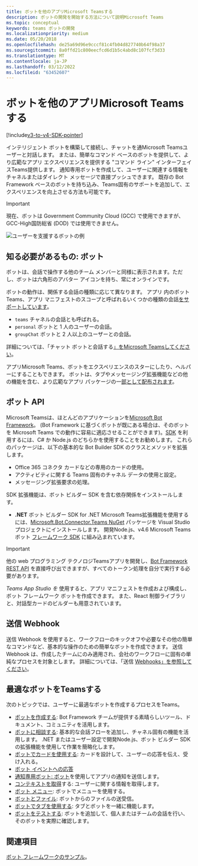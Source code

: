 ```yaml
---
title: ボットを他のアプリMicrosoft Teamsする
description: ボットの開発を開始する方法について説明Microsoft Teams
ms.topic: conceptual
keywords: teams ボットの開発
ms.localizationpriority: medium
ms.date: 05/20/2018
ms.openlocfilehash: de25a69d96e9cccf81c4fb04d827740b64f98a37
ms.sourcegitcommit: 8a0ffd21c800eecfcd6d1b5c4abd8c107fcf3d33
ms.translationtype: MT
ms.contentlocale: ja-JP
ms.lasthandoff: 03/12/2022
ms.locfileid: "63452607"
---
```

# <a name="add-bots-to-microsoft-teams-apps"></a>ボットを他のアプリMicrosoft Teamsする

[!include[v3-to-v4-SDK-pointer](~/includes/v3-to-v4-pointer-bots.md)]

インテリジェント ボットを構築して接続し、チャットを通Microsoft Teamsユーザーと対話します。 または、簡単なコマンド ベースのボットを提供して、より広範なアプリ エクスペリエンスを提供する "コマンド ライン" インターフェイスTeams提供します。 通知専用ボットを作成して、ユーザーに関連する情報をチャネルまたはダイレクト メッセージで直接プッシュできます。 既存の Bot Framework ベースのボットを持ち込み、Teams固有のサポートを追加して、エクスペリエンスを向上させる方法も可能です。

> [!IMPORTANT]
> 現在、ボットは Government Community Cloud (GCC) で使用できますが、GCC-High国防総省 (DOD) では使用できません。

![ユーザーを支援するボットの例](~/assets/images/bot_example.png)

## <a name="what-you-need-to-know-bots"></a>知る必要があるもの: ボット

ボットは、会話で操作する他のチーム メンバーと同様に表示されます。ただし、ボットは六角形のアバター アイコンを持ち、常にオンラインです。

ボットの動作は、関係する会話の種類に応じて異なります。 アプリ 内のボットTeams、アプリ マニフェストのスコープと呼ばれるいくつかの種類の会話[をサポートしています](~/resources/schema/manifest-schema.md)。

* `teams` チャネルの会話とも呼ばれる。
* `personal` ボットと 1 人のユーザーの会話。
* `groupChat` ボットと 2 人以上のユーザーとの会話。

詳細については、「チャット ボットと会話する[」をMicrosoft Teamsしてください](~/resources/bot-v3/bot-conversations/bots-conversations.md)。

アプリMicrosoft Teams、ボットをエクスペリエンスのスターにしたり、ヘルパーにすることもできます。 ボットは、タブやメッセージング拡張機能などの他の機能を含む、より広範なアプリ パッケージ[](~/tabs/what-are-tabs.md)の一[部として配布されます](~/messaging-extensions/what-are-messaging-extensions.md)。

## <a name="bot-apis"></a>ボット API

Microsoft Teamsは、ほとんどのアプリケーションを[Microsoft Bot Framework](https://dev.botframework.com/)。 (Bot Framework に基づくボットが既にある場合は、そのボットを Microsoft Teams での動作に容易に適応させることができます)。[SDK](/microsoftteams/platform/#pivot=sdk-tools) を利用するには、C# か Node.js のどちらかを使用することをお勧めします。 これらのパッケージは、以下の基本的な Bot Builder SDK のクラスとメソッドを拡張します。

* Office 365 コネクタ カードなどの専用のカードの使用。
* アクティビティに関する Teams 固有のチャネル データの使用と設定。
* メッセージング拡張要求の処理。

SDK 拡張機能は、ボット ビルダー SDK を含む依存関係をインストールします。

* **.NET** ボット ビルダー SDK for .NET Microsoft Teams拡張機能を使用するには、[Microsoft.Bot.Connector.Teams NuGet](https://www.nuget.org/packages/Microsoft.Bot.Connector.Teams) パッケージを Visual Studio プロジェクトにインストールします。 開発Node.js、v4.6 Microsoft Teamsボット [フレームワーク SDK](https://github.com/microsoft/botframework-sdk) に組み込まれています。

> [!IMPORTANT]
> 他の web プログラミング テクノロジTeamsアプリを開発し、[Bot Framework REST API](/bot-framework/rest-api/bot-framework-rest-overview) を直接呼び出できますが、すべてのトークン処理を自分で実行する必要があります。

*Teams App Studio を* 使用すると、アプリ マニフェストを作成および構成し、ボット フレームワーク ボットを作成できます。 また、React 制御ライブラリと、対話型カードのビルダーも用意されています。

## <a name="outgoing-webhooks"></a>送信 Webhook

送信 Webhook を使用すると、ワークフローのキックオフや必要なその他の簡単なコマンドなど、基本的な操作のための簡単なボットを作成できます。 送信 Webhook は、作成したチームにのみ適用され、会社のワークフローに固有の単純なプロセスを対象とします。 詳細については、「送信 [Webhooks」を参照してください](~/webhooks-and-connectors/how-to/add-outgoing-webhook.md)。

## <a name="build-a-great-teams-bot"></a>最適なボットをTeamsする

次のトピックでは、ユーザーに最適なボットを作成するプロセスをTeams。

* [ボットを作成する](~/resources/bot-v3/bots-create.md): Bot Framework チームが提供する素晴らしいツール、ドキュメント、コミュニティを活用します。
* [ボットに相談する](~/resources/bot-v3/bot-conversations/bots-conversations.md): 基本的な会話フローを追加し、チャネル固有の機能を活用します。 .NET またはユーザー設定で開発Node.js、ボット ビルダー SDK の拡張機能を使用して作業を簡略化します。
* [ボットでカードを使用する](~/resources/bot-v3/bots-cards.md): カードを設計して、ユーザーの応答を伝え、受け入れる。
* [ボット イベントへの応答](~/resources/bot-v3/bots-notifications.md)
* [通知専用ボット: ボット](~/resources/bot-v3/bots-notification-only.md)を使用してアプリの通知を送信します。
* [コンテキストを取得](~/resources/bot-v3/bots-context.md)する: ユーザーに関する情報を取得します。
* [ボット メニュー](~/resources/bot-v3/bots-menus.md): ボットでメニューを使用する。
* [ボットとファイル](~/resources/bot-v3/bots-files.md): ボットからのファイルの送受信。
* [ボットでタブを使用する](~/resources/bot-v3/bots-with-tabs.md): タブとボットを一緒に機能します。
* [ボットをテストする](~/resources/bot-v3/bots-test.md): ボットを追加して、個人またはチームの会話を行い、そのボットを実際に確認します。

## <a name="see-also"></a>関連項目

[ボット フレームワークのサンプル](https://github.com/Microsoft/BotBuilder-Samples/blob/master/README.md)。
